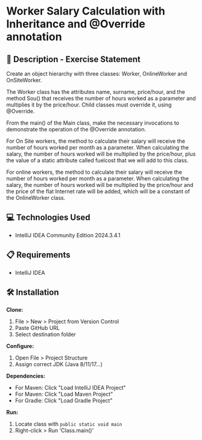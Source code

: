 # Worker Salary Calculation with Inheritance and @Override annotation

## 📄 Description - Exercise Statement

Create an object hierarchy with three classes: Worker, OnlineWorker and OnSiteWorker.

The Worker class has the attributes name, surname, price/hour, and the method Sou() that receives the number of hours worked as a parameter and multiplies it by the price/hour. Child classes must override it, using @Override.

From the main() of the Main class, make the necessary invocations to demonstrate the operation of the @Override annotation.

For On Site workers, the method to calculate their salary will receive the number of hours worked per month as a parameter. When calculating the salary, the number of hours worked will be multiplied by the price/hour, plus the value of a static attribute called fuelcost that we will add to this class.

For online workers, the method to calculate their salary will receive the number of hours worked per month as a parameter. When calculating the salary, the number of hours worked will be multiplied by the price/hour and the price of the flat Internet rate will be added, which will be a constant of the OnlineWorker class.

## 💻 Technologies Used

- IntelliJ IDEA Community Edition 2024.3.4.1

## 📋 Requirements

- IntelliJ IDEA

## 🛠️ Installation

**Clone:**
1. File > New > Project from Version Control
2. Paste GitHub URL
3. Select destination folder

**Configure:**
1. Open File > Project Structure
2. Assign correct JDK (Java 8/11/17...)

**Dependencies:**
- For Maven: Click "Load IntelliJ IDEA Project"
- For Maven: Click "Load Maven Project"
- For Gradle: Click "Load Gradle Project"

**Run:**
1. Locate class with `public static void main`
2. Right-click > Run 'Class.main()'  